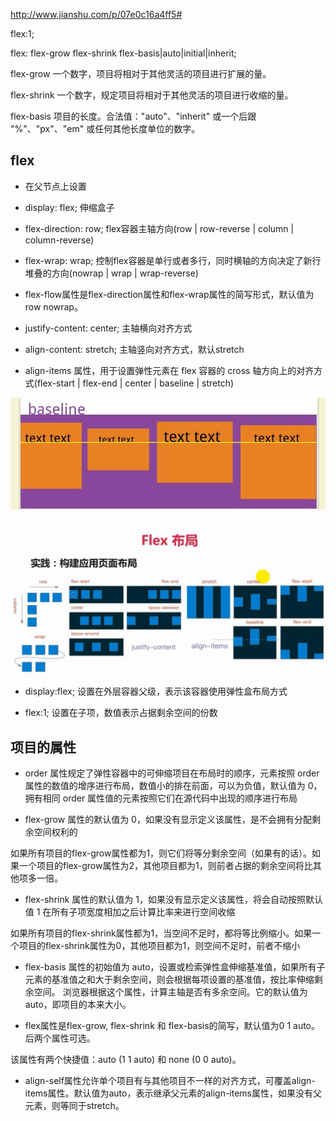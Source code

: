 http://www.jianshu.com/p/07e0c16a4ff5#

flex:1;

flex: flex-grow flex-shrink flex-basis\|auto\|initial\|inherit;

flex-grow    一个数字，项目将相对于其他灵活的项目进行扩展的量。

flex-shrink    一个数字，规定项目将相对于其他灵活的项目进行收缩的量。

flex-basis    项目的长度。合法值："auto"、"inherit" 或一个后跟 "%"、"px"、"em" 或任何其他长度单位的数字。

## flex

* 在父节点上设置

- display: flex;    伸缩盒子

- flex-direction: row;    flex容器主轴方向\(row \| row-reverse \| column \| column-reverse\)

- flex-wrap: wrap;    控制flex容器是单行或者多行，同时横轴的方向决定了新行堆叠的方向\(nowrap \| wrap \| wrap-reverse\)

- flex-flow属性是flex-direction属性和flex-wrap属性的简写形式，默认值为row nowrap。

- justify-content: center;    主轴横向对齐方式

- align-content: stretch;    主轴竖向对齐方式，默认stretch

- align-items 属性，用于设置弹性元素在 flex 容器的 cross 轴方向上的对齐方式(flex-start \| flex-end \| center \| baseline \| stretch\)

![](/assets/360截图20171120204939943.jpg)

![](/assets/360截图20171117132227121.jpg)

- display:flex; 设置在外层容器父级，表示该容器使用弹性盒布局方式

- flex:1; 设置在子项，数值表示占据剩余空间的份数

## 

## 

## 项目的属性

* order 属性规定了弹性容器中的可伸缩项目在布局时的顺序，元素按照 order 属性的数值的增序进行布局，数值小的排在前面，可以为负值，默认值为 0，拥有相同 order 属性值的元素按照它们在源代码中出现的顺序进行布局

* flex-grow 属性的默认值为 0，如果没有显示定义该属性，是不会拥有分配剩余空间权利的

如果所有项目的flex-grow属性都为1，则它们将等分剩余空间（如果有的话）。如果一个项目的flex-grow属性为2，其他项目都为1，则前者占据的剩余空间将比其他项多一倍。

* flex-shrink 属性的默认值为 1，如果没有显示定义该属性，将会自动按照默认值 1 在所有子项宽度相加之后计算比率来进行空间收缩

如果所有项目的flex-shrink属性都为1，当空间不足时，都将等比例缩小。如果一个项目的flex-shrink属性为0，其他项目都为1，则空间不足时，前者不缩小

* flex-basis 属性的初始值为 auto，设置或检索弹性盒伸缩基准值，如果所有子元素的基准值之和大于剩余空间，则会根据每项设置的基准值，按比率伸缩剩余空间。
浏览器根据这个属性，计算主轴是否有多余空间。它的默认值为auto，即项目的本来大小。

* flex属性是flex-grow, flex-shrink 和 flex-basis的简写，默认值为0 1 auto。后两个属性可选。

该属性有两个快捷值：auto \(1 1 auto\) 和 none \(0 0 auto\)。

* align-self属性允许单个项目有与其他项目不一样的对齐方式，可覆盖align-items属性。默认值为auto，表示继承父元素的align-items属性，如果没有父元素，则等同于stretch。




